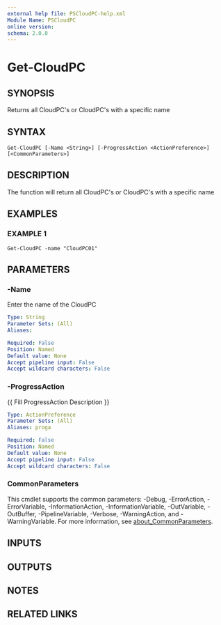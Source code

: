 ```yaml
---
external help file: PSCloudPC-help.xml
Module Name: PSCloudPC
online version:
schema: 2.0.0
---
```


# Get-CloudPC

## SYNOPSIS
Returns all CloudPC's or CloudPC's with a specific name

## SYNTAX

```
Get-CloudPC [-Name <String>] [-ProgressAction <ActionPreference>] [<CommonParameters>]
```

## DESCRIPTION
The function will return all CloudPC's or CloudPC's with a specific name

## EXAMPLES

### EXAMPLE 1
```
Get-CloudPC -name "CloudPC01"
```

## PARAMETERS

### -Name
Enter the name of the CloudPC

```yaml
Type: String
Parameter Sets: (All)
Aliases:

Required: False
Position: Named
Default value: None
Accept pipeline input: False
Accept wildcard characters: False
```

### -ProgressAction
{{ Fill ProgressAction Description }}

```yaml
Type: ActionPreference
Parameter Sets: (All)
Aliases: proga

Required: False
Position: Named
Default value: None
Accept pipeline input: False
Accept wildcard characters: False
```

### CommonParameters
This cmdlet supports the common parameters: -Debug, -ErrorAction, -ErrorVariable, -InformationAction, -InformationVariable, -OutVariable, -OutBuffer, -PipelineVariable, -Verbose, -WarningAction, and -WarningVariable. For more information, see [about_CommonParameters](http://go.microsoft.com/fwlink/?LinkID=113216).

## INPUTS

## OUTPUTS

## NOTES

## RELATED LINKS
